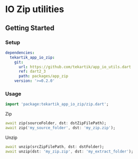 # IO Zip utilities

## Getting Started

### Setup

```yaml
dependencies:
  tekartik_app_io_zip:
    git:
      url: https://github.com/tekartik/app_io_utils.dart
      ref: dart2_3
      path: packages/app_zip
    version: '>=0.2.0'
```

### Usage

```dart
import 'package:tekartik_app_io_zip/zip.dart';
```

Zip

```dart
await zip(sourceFolder, dst: dstZipFilePath);
await zip('my_source_folder', dst: 'my_zip.zip');
```

Unzip

```dart
await unzip(srcZipFilePath, dst: dstFolder);
await unzip(dst: 'my_zip.zip', dst: 'my_extract_folder');
```